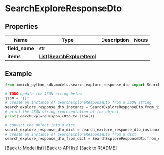 # SearchExploreResponseDto


## Properties

Name | Type | Description | Notes
------------ | ------------- | ------------- | -------------
**field_name** | **str** |  | 
**items** | [**List[SearchExploreItem]**](SearchExploreItem.md) |  | 

## Example

```python
from immich_python_sdk.models.search_explore_response_dto import SearchExploreResponseDto

# TODO update the JSON string below
json = "{}"
# create an instance of SearchExploreResponseDto from a JSON string
search_explore_response_dto_instance = SearchExploreResponseDto.from_json(json)
# print the JSON string representation of the object
print(SearchExploreResponseDto.to_json())

# convert the object into a dict
search_explore_response_dto_dict = search_explore_response_dto_instance.to_dict()
# create an instance of SearchExploreResponseDto from a dict
search_explore_response_dto_from_dict = SearchExploreResponseDto.from_dict(search_explore_response_dto_dict)
```
[[Back to Model list]](../README.md#documentation-for-models) [[Back to API list]](../README.md#documentation-for-api-endpoints) [[Back to README]](../README.md)


